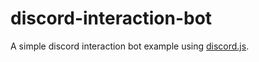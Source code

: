 # discord-interaction-bot

A simple discord interaction bot example using [discord.js](https://discord.js.org).
